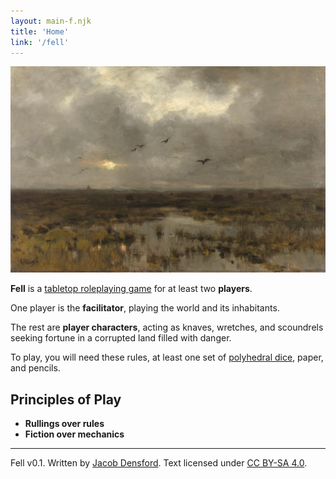 ```yaml
---
layout: main-f.njk
title: 'Home'
link: '/fell'
---
```


![a painting of a swampy landscape](/images/fell-main.jpg)

**Fell** is a [tabletop roleplaying game](https://en.wikipedia.org/wiki/Tabletop_role-playing_game) for at least two **players**.

One player is the **facilitator**, playing the world and its inhabitants.

The rest are **player characters**, acting as knaves, wretches, and scoundrels seeking fortune in a corrupted land filled with danger.

To play, you will need these rules, at least one set of [polyhedral dice](https://en.wikipedia.org/wiki/Dice#Polyhedral_dice), paper, and pencils.

## Principles of Play

- **Rullings over rules**
- **Fiction over mechanics**

<footer>

<hr/>

Fell v0.1. Written by [Jacob Densford](https://jacobdensford.com/). Text licensed under [CC BY-SA 4.0](https://creativecommons.org/licenses/by-sa/4.0/).

</footer>
